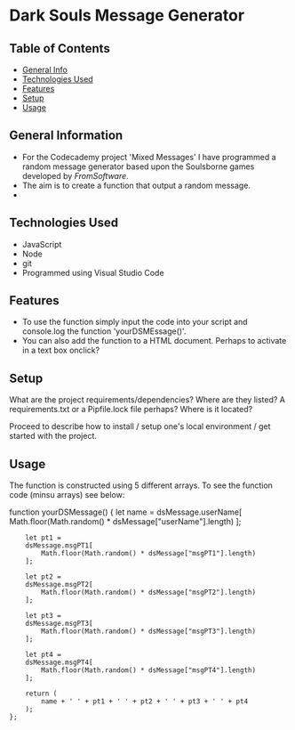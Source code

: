 # Dark Souls Message Generator

## Table of Contents
* [General Info](#general-information)
* [Technologies Used](#technologies-used)
* [Features](#features)
* [Setup](#setup)
* [Usage](#usage)



## General Information
- For the Codecademy project 'Mixed Messages' I have programmed a random message generator based upon the Soulsborne games developed by *FromSoftware*.
- The aim is to create a function that output a random message. 
- 

## Technologies Used
- JavaScript
- Node
- git
- Programmed using Visual Studio Code


## Features
- To use the function simply input the code into your script and console.log the function 'yourDSMEssage()'. 
- You can also add the function to a HTML document. Perhaps to activate in a text box onclick?

## Setup
What are the project requirements/dependencies? Where are they listed? A requirements.txt or a Pipfile.lock file perhaps? Where is it located?

Proceed to describe how to install / setup one's local environment / get started with the project.


## Usage
The function is constructed using 5 different arrays. To see the function code (minsu arrays) see below:

function yourDSMessage() {
        let name = 
        dsMessage.userName[
            Math.floor(Math.random() * dsMessage["userName"].length)
        ];
    
        let pt1 = 
        dsMessage.msgPT1[
            Math.floor(Math.random() * dsMessage["msgPT1"].length)
        ];
    
        let pt2 = 
        dsMessage.msgPT2[
            Math.floor(Math.random() * dsMessage["msgPT2"].length)
        ];
    
        let pt3 = 
        dsMessage.msgPT3[
            Math.floor(Math.random() * dsMessage["msgPT3"].length)
        ];
    
        let pt4 = 
        dsMessage.msgPT4[
            Math.floor(Math.random() * dsMessage["msgPT4"].length)
        ];
        
        return (
            name + ' ' + pt1 + ' ' + pt2 + ' ' + pt3 + ' ' + pt4
        );
    };
    




